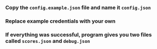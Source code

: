 ### Copy the `config.example.json` file and name it  `config.json`

### Replace example credentials with your own

### If everything was successful, program gives you two files called `scores.json` and `debug.json`